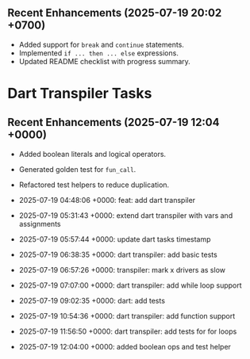 ## Recent Enhancements (2025-07-19 20:02 +0700)
- Added support for `break` and `continue` statements.
- Implemented `if ... then ... else` expressions.
- Updated README checklist with progress summary.




# Dart Transpiler Tasks

## Recent Enhancements (2025-07-19 12:04 +0000)
- Added boolean literals and logical operators.
- Generated golden test for `fun_call`.
- Refactored test helpers to reduce duplication.

- 2025-07-19 04:48:06 +0000: feat: add dart transpiler
- 2025-07-19 05:31:43 +0000: extend dart transpiler with vars and assignments
- 2025-07-19 05:57:44 +0000: update dart tasks timestamp
- 2025-07-19 06:38:35 +0000: dart transpiler: add basic tests
- 2025-07-19 06:57:26 +0000: transpiler: mark x drivers as slow
- 2025-07-19 07:07:00 +0000: dart transpiler: add while loop support
- 2025-07-19 09:02:35 +0000: dart: add tests
- 2025-07-19 10:54:36 +0000: dart transpiler: add function support
- 2025-07-19 11:56:50 +0000: dart transpiler: add tests for for loops
- 2025-07-19 12:04:00 +0000: added boolean ops and test helper
